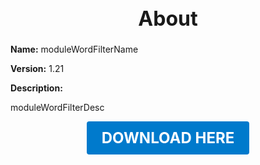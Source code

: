 <h1 style="text-align:center; font-size:2rem; font-weight:bold;">About</h1>

**Name:**
moduleWordFilterName

**Version:**
1.21

**Description:**

moduleWordFilterDesc




<p align="center"><a href="https://github.com/LiliaFramework/Modules/raw/refs/heads/gh-pages/wordfilter.zip" style="display:inline-block;padding:12px 24px;font-size:1.5rem;font-weight:bold;text-decoration:none;color:#fff;background-color:var(--md-primary-fg-color,#007acc);border-radius:4px;">DOWNLOAD HERE</a></p>
